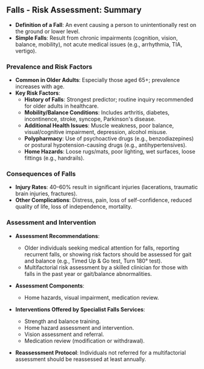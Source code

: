 ## Falls - Risk Assessment: Summary

- **Definition of a Fall**: An event causing a person to unintentionally rest on the ground or lower level.
- **Simple Falls**: Result from chronic impairments (cognition, vision, balance, mobility), not acute medical issues (e.g., arrhythmia, TIA, vertigo).

### Prevalence and Risk Factors
- **Common in Older Adults**: Especially those aged 65+; prevalence increases with age.
- **Key Risk Factors**:
  - **History of Falls**: Strongest predictor; routine inquiry recommended for older adults in healthcare.
  - **Mobility/Balance Conditions**: Includes arthritis, diabetes, incontinence, stroke, syncope, Parkinson's disease.
  - **Additional Health Issues**: Muscle weakness, poor balance, visual/cognitive impairment, depression, alcohol misuse.
  - **Polypharmacy**: Use of psychoactive drugs (e.g., benzodiazepines) or postural hypotension-causing drugs (e.g., antihypertensives).
  - **Home Hazards**: Loose rugs/mats, poor lighting, wet surfaces, loose fittings (e.g., handrails).

### Consequences of Falls
- **Injury Rates**: 40–60% result in significant injuries (lacerations, traumatic brain injuries, fractures).
- **Other Complications**: Distress, pain, loss of self-confidence, reduced quality of life, loss of independence, mortality.

### Assessment and Intervention
- **Assessment Recommendations**:
  - Older individuals seeking medical attention for falls, reporting recurrent falls, or showing risk factors should be assessed for gait and balance (e.g., Timed Up & Go test, Turn 180° test).
  - Multifactorial risk assessment by a skilled clinician for those with falls in the past year or gait/balance abnormalities.
  
- **Assessment Components**:
  - Home hazards, visual impairment, medication review.

- **Interventions Offered by Specialist Falls Services**:
  - Strength and balance training.
  - Home hazard assessment and intervention.
  - Vision assessment and referral.
  - Medication review (modification or withdrawal).

- **Reassessment Protocol**: Individuals not referred for a multifactorial assessment should be reassessed at least annually.